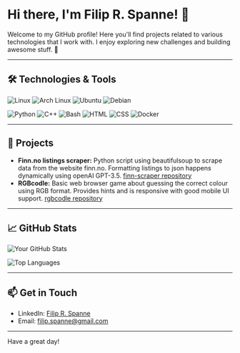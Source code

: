 
<!--
**filip-rs/filip-rs** is a ✨ _special_ ✨ repository because its `README.md` (this file) appears on your GitHub profile.

Here are some ideas to get you started:

- 🔭 I’m currently working on ...
- 🌱 I’m currently learning ...
- 👯 I’m looking to collaborate on ...
- 🤔 I’m looking for help with ...
- 💬 Ask me about ...
- 📫 How to reach me: ...
- 😄 Pronouns: ...
- ⚡ Fun fact: ...
-->
# Hi there, I'm Filip R. Spanne! 👋

Welcome to my GitHub profile! Here you'll find projects related to various technologies that I work with. I enjoy exploring new challenges and building awesome stuff. 🚀

---

## 🛠️ Technologies & Tools

![Linux](https://img.shields.io/badge/Linux-FCC624?style=for-the-badge&logo=linux&logoColor=black)
![Arch Linux](https://img.shields.io/badge/Arch_Linux-1793D1?style=for-the-badge&logo=arch-linux&logoColor=white)
![Ubuntu](https://img.shields.io/badge/Ubuntu-E95420?style=for-the-badge&logo=ubuntu&logoColor=white)
![Debian](https://img.shields.io/badge/Debian-A81D33?style=for-the-badge&logo=debian&logoColor=white)

![Python](https://img.shields.io/badge/Python-3776AB?style=for-the-badge&logo=python&logoColor=white)
![C++](https://img.shields.io/badge/C++-00599C?style=for-the-badge&logo=c%2B%2B&logoColor=white)
![Bash](https://img.shields.io/badge/Bash-121011?style=for-the-badge&logo=gnu-bash&logoColor=white)
![HTML](https://img.shields.io/badge/HTML-E34F26?style=for-the-badge&logo=html5&logoColor=white)
![CSS](https://img.shields.io/badge/CSS-1572B6?style=for-the-badge&logo=css3&logoColor=white)
![Docker](https://img.shields.io/badge/Docker-2496ED?style=for-the-badge&logo=docker&logoColor=white)

---

## 📂 Projects

- **Finn.no listings scraper:** Python script using beautifulsoup to scrape data from the website finn.no. Formatting listings to json happens dynamically using openAI GPT-3.5. [finn-scraper repository](https://github.com/filip-rs/finn-scraper)
- **RGBcodle:** Basic web browser game about guessing the correct colour using RGB format. Provides hints and is responsive with good mobile UI support. [rgbcodle repository](https://github.com/filip-rs/rgbcodle)

---

## 📈 GitHub Stats

![Your GitHub Stats](https://github-readme-stats.vercel.app/api?username=filip-rs&show_icons=true&theme=tokyonight)

![Top Languages](https://github-readme-stats.vercel.app/api/top-langs/?username=filip-rs&layout=compact&theme=tokyonight)

---

## 📫 Get in Touch

- LinkedIn: [Filip R. Spanne](https://www.linkedin.com/in/spanne/)
- Email: [filip.spanne@gmail.com](mailto:filip.spanne@gmail.com)

---

Have a great day!

